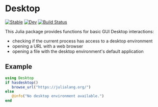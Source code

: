 # Desktop

[![Stable](https://img.shields.io/badge/docs-stable-blue.svg)](https://mgkuhn.github.io/Desktop.jl/stable)
[![Dev](https://img.shields.io/badge/docs-dev-blue.svg)](https://mgkuhn.github.io/Desktop.jl/dev)
[![Build Status](https://travis-ci.com/mgkuhn/Desktop.jl.svg?branch=master)](https://travis-ci.com/mgkuhn/Desktop.jl)

This Julia package provides functions for basic GUI Desktop interactions:

* checking if the current process has access to a desktop environment
* opening a URL with a web browser
* opening a file with the desktop environment's default application

## Example

```julia
using Desktop
if hasdesktop()
   browse_url("https://julialang.org/")
else
   @info("No desktop environment available.")
end
```
